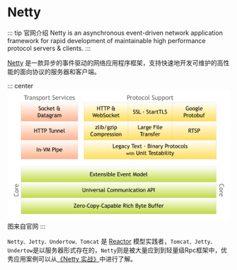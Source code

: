 # Netty

::: tip 官网介绍
Netty is an asynchronous event-driven network application framework
for rapid development of maintainable high performance protocol servers & clients.
:::

[Netty](https://netty.io) 是一款异步的事件驱动的网络应用程序框架，支持快速地开发可维护的高性能的面向协议的服务器和客户端。

::: center
![An image](./images/components.png)图来自官网
:::

`Netty、Jetty、Undertow、Tomcat` 是 [Reactor](<https://github.com/sona0402/sona-renfakai/blob/master/netty/doug-lea/nio.pdf>) 模型实践者，`Tomcat、Jetty、Undertow`是以服务器形式存在的，`Netty`则是被大量应到到轻量级Rpc框架中，优秀应用案例可以从[《Netty 实战》](https://book.douban.com/subject/27038538/)中进行了解。
